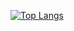 [![Top Langs](https://github-readme-stats.vercel.app/api/top-langs/?username=KATC14&count_private=true&bg_color=#0d1117)](https://github.com/anuraghazra/github-readme-stats)
